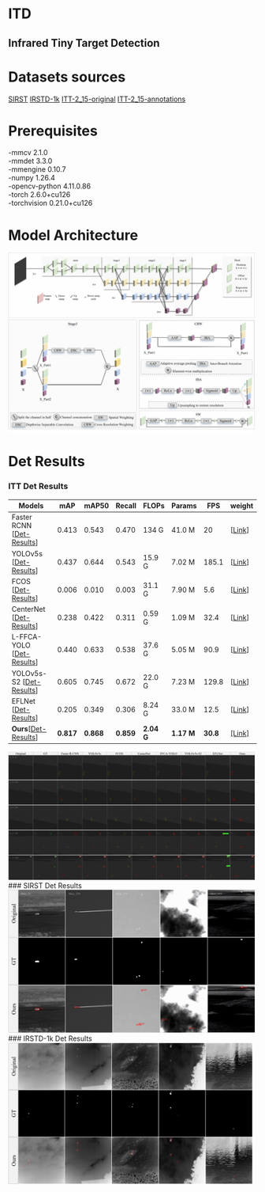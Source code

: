 # ITD
## Infrared Tiny Target Detection  

# Datasets sources
[SIRST](https://github.com/YimianDai/sirst)
[IRSTD-1k](https://github.com/RuiZhang97/ISNet)
[ITT-2_15-original](https://drive.google.com/drive/folders/166iNTmKyahH7TPzSQjt5-1j4BEX9uw-Z?usp=drive_link)
[ITT-2_15-annotations](https://drive.google.com/drive/folders/166iNTmKyahH7TPzSQjt5-1j4BEX9uw-Z?usp=drive_link)

# Prerequisites
-mmcv	2.1.0  
-mmdet	3.3.0  
-mmengine	0.10.7   
-numpy	1.26.4  
-opencv-python	4.11.0.86  
-torch	2.6.0+cu126  
-torchvision	0.21.0+cu126

# Model Architecture
<img src="IMG/7structure.svg" alt="Example Image" width="500"/>
<img src="IMG/主干网络模块.jpg" alt="Example Image" width="500"/>

# Det Results

### ITT Det Results
| Models         | mAP   | mAP50 | Recall | FLOPs   | Params  | FPS  | weight |
|----------------|-------|-------|--------|---------|---------|------|------|
| Faster RCNN [[Det-Results](https://drive.google.com/drive/folders/1lOguFXk2UPA9OZAz0C5F5A3RzV2hAUgT?usp=drive_link)] | 0.413 | 0.543 | 0.470  | 134 G   | 41.0 M  | 20   | [[Link](https://drive.google.com/file/d/18wmWKM3wMBQsusOR-_bGAu5l967Qp4TT/view?usp=drive_link)] |
| YOLOv5s [[Det-Results](https://drive.google.com/drive/folders/1FSgwD0v2XApx3Vuboji-10b_pVY27WHT?usp=drive_link)]    | 0.437 | 0.644 | 0.543  | 15.9 G  | 7.02 M  | 185.1| [[Link](https://drive.google.com/file/d/1Zc6vh_ebHxBzhAYzD4CwHPdxZ5C7dXI6/view?usp=drive_link)] |
| FCOS [[Det-Results](https://drive.google.com/drive/folders/1PURIkzRQLD-NoujNjRN1AtpP5fNNMySz?usp=drive_link)]      | 0.006 | 0.010 | 0.003  | 31.1 G  | 7.90 M  | 5.6  | [[Link](https://drive.google.com/file/d/16NHHye-mrGNqF2YLsRVW_zbEXqiWHGjx/view?usp=drive_link)] |
| CenterNet [[Det-Results](https://drive.google.com/drive/folders/1wGjcWLxBf8Yo4CIByk1NyAPx6u5z_8Br?usp=drive_link)] | 0.238 | 0.422 | 0.311  | 0.59 G  | 1.09 M  | 32.4 | [[Link](https://drive.google.com/file/d/1uZfBVTt1hujrhJfklFBzYDHqp6Z5ZTLL/view?usp=drive_link)] |
| L-FFCA-YOLO [[Det-Results](https://drive.google.com/drive/folders/1eAoaiaGu8sn63H4yj1jvTPymRBchNMsJ?usp=drive_link)] | 0.440 | 0.633 | 0.538 | 37.6 G  | 5.05 M  | 90.9 | [[Link](https://drive.google.com/file/d/1duJ_wfHjU0tufVW6IOUetGHHdFg4LWRd/view?usp=drive_link)] |
| YOLOv5s-S2 [[Det-Results](https://drive.google.com/drive/folders/10q4yjiAQGMqNOG4iJWxxRN5odxQifiV0?usp=drive_link)] | 0.605 | 0.745 | 0.672 | 22.0 G  | 7.23 M  | 129.8| [[Link](https://drive.google.com/file/d/1MZbxsVl_1wDNp98JHT9LrFgAU3Le3iZt/view?usp=drive_link)] |
| EFLNet [[Det-Results](https://drive.google.com/drive/folders/1twsPFd3LzhPPAoA3mXDxkJgFoDUdC9-1?usp=drive_link)]     | 0.205 | 0.349 | 0.306  | 8.24 G  | 33.0 M  | 12.5 | [[Link](https://drive.google.com/file/d/1PCFJrI1Ed-VzPbGRh7gnHQBdEmOx7fqU/view?usp=drive_link)] |
| **Ours**[[Det-Results](https://drive.google.com/drive/folders/10ArQ4dUa73or6ns1yNdQwmQMDqRdAK2s?usp=drive_link)]      | **0.817** | **0.868** | **0.859** | **2.04 G** | **1.17 M** | **30.8** | [[Link]](https://drive.google.com/file/d/12rnfe5RM-S9DIhr1NXlQ3nLAWZC6YT68/view?usp=drive_link) |

<img src="IMG/17results.svg" alt="Example Image" width="500"/>
### SIRST Det Results

<img src="IMG/18SIRST.svg" alt="Example Image" width="500"/>
### IRSTD-1k Det Results

<img src="IMG/19IRSTD-1K.svg" alt="Example Image" width="500"/>
